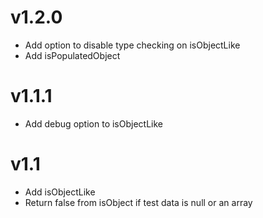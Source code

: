 # v1.2.0
* Add option to disable type checking on isObjectLike  
* Add isPopulatedObject  

# v1.1.1  
* Add debug option to isObjectLike  

# v1.1  
* Add isObjectLike  
* Return false from isObject if test data is null or an array  